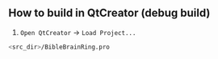


## How to build in QtCreator (debug build)
1. ```Open QtCreator``` -> ```Load Project...```
```bash
<src_dir>/BibleBrainRing.pro
```
